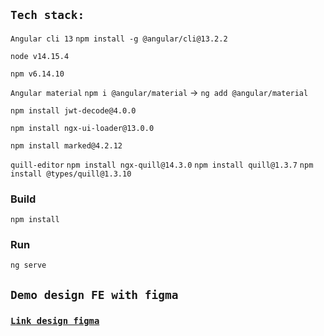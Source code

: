 ## `Tech stack:`
`Angular cli 13` `npm install -g @angular/cli@13.2.2`

`node v14.15.4`

`npm v6.14.10`

`Angular material` `npm i @angular/material` -> `ng add @angular/material`

`npm install jwt-decode@4.0.0`

`npm install ngx-ui-loader@13.0.0`

`npm install marked@4.2.12`

`quill-editor` `npm install ngx-quill@14.3.0` `npm install quill@1.3.7` `npm install @types/quill@1.3.10`

### Build
`npm install`
### Run
`ng serve`

## `Demo design FE with figma`
### <a href="https://www.figma.com/design/D6utLMraiytbEPgZ1ZdftW/CodeSphere?node-id=182-75&t=Pg1h91oHhwMpuyeN-0" target="blank">`Link design figma`</a>

